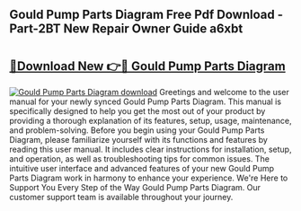 ## Gould Pump Parts Diagram Free Pdf Download - Part-2BT New Repair Owner Guide a6xbt

# <h2><a href="http://dfk3sir.blite.top/?on=Gould+Pump+Parts+Diagram">🔗Download New 👉🔴 Gould Pump Parts Diagram</a></h2>

[![Gould Pump Parts Diagram download](https://i.imgur.com/lujVjoI.png)](http://dfk3sir.blite.top/?on=Gould+Pump+Parts+Diagram)
Greetings and welcome to the user manual for your newly synced Gould Pump Parts Diagram. This manual is specifically designed to help you get the most out of your product by providing a thorough explanation of its features, setup, usage, maintenance, and problem-solving. Before you begin using your Gould Pump Parts Diagram, please familiarize yourself with its functions and features by reading this user manual. It includes clear instructions for installation, setup, and operation, as well as troubleshooting tips for common issues. The intuitive user interface and advanced features of your new Gould Pump Parts Diagram work in harmony to enhance your experience. We're Here to Support You Every Step of the Way Gould Pump Parts Diagram. Our customer support team is available throughout your journey.

